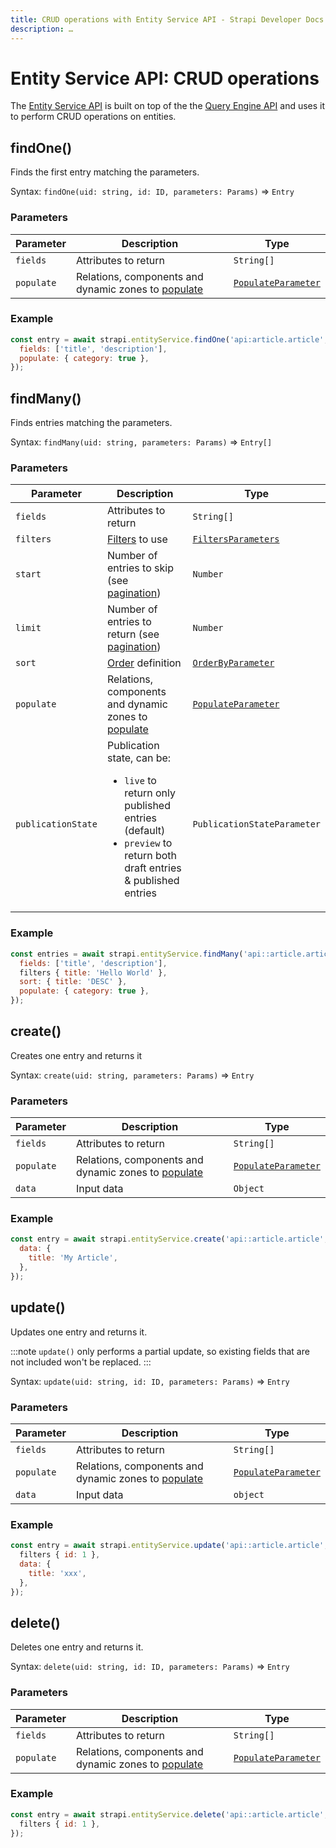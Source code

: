 ```yaml
---
title: CRUD operations with Entity Service API - Strapi Developer Docs
description: …
---
```


<!-- TODO: update SEO -->

# Entity Service API: CRUD operations

The [Entity Service API](/developer-docs/latest/developer-resources/database-apis-reference/entity-service-api.md) is built on top of the the [Query Engine API](/developer-docs/latest/developer-resources/database-apis-reference/entity-service-api.md) and uses it to perform CRUD operations on entities.

## findOne()

Finds the first entry matching the parameters.

Syntax: `findOne(uid: string, id: ID, parameters: Params)` ⇒ `Entry`

### Parameters

| Parameter  | Description                                                                                                                                            | Type                                                                                                                                          |
| ---------- | ------------------------------------------------------------------------------------------------------------------------------------------------------ | --------------------------------------------------------------------------------------------------------------------------------------------- |
| `fields`   | Attributes to return                                                                                                                                   | `String[]`                                                                                                                                    |
| `populate` | Relations, components and dynamic zones to [populate](/developer-docs/latest/developer-resources/database-apis-reference/entity-service/populating.md) | [`PopulateParameter`<Fa-Link color="grey"/>](/developer-docs/latest/developer-resources/database-apis-reference/entity-service/populating.md) |

### Example

```js
const entry = await strapi.entityService.findOne('api:article.article', 1, {
  fields: ['title', 'description'],
  populate: { category: true },
});
```

## findMany()

Finds entries matching the parameters.

Syntax: `findMany(uid: string, parameters: Params)` ⇒ `Entry[]`

### Parameters

| Parameter          | Description                                                                                                                                                        | Type                                                                                                                                                  |
| ------------------ | ------------------------------------------------------------------------------------------------------------------------------------------------------------------ | ----------------------------------------------------------------------------------------------------------------------------------------------------- |
| `fields`           | Attributes to return                                                                                                                                               | `String[]`                                                                                                                                            |
| `filters`          | [Filters](/developer-docs/latest/developer-resources/database-apis-reference/entity-service/filter.md) to use                                                      | [`FiltersParameters`<Fa-Link color="grey"/>](/developer-docs/latest/developer-resources/database-apis-reference/entity-service/filter.md)             |
| `start`            | Number of entries to skip (see [pagination](/developer-docs/latest/developer-resources/database-apis-reference/entity-service/order-pagination.html#pagination))   | `Number`                                                                                                                                              |
| `limit`            | Number of entries to return (see [pagination](/developer-docs/latest/developer-resources/database-apis-reference/entity-service/order-pagination.html#pagination)) | `Number`                                                                                                                                              |
| `sort`             | [Order](/developer-docs/latest/developer-resources/database-apis-reference/entity-service/ordering-pagination.md) definition                                       | [`OrderByParameter`<Fa-Link color="grey"/>](/developer-docs/latest/developer-resources/database-apis-reference/entity-service/ordering-pagination.md) |
| `populate`         | Relations, components and dynamic zones to [populate](/developer-docs/latest/developer-resources/database-apis-reference/entity-service/populating.md)             | [`PopulateParameter`<Fa-Link color="grey"/>](/developer-docs/latest/developer-resources/database-apis-reference/entity-service/populating.md)         |
| `publicationState` | Publication state, can be:<ul><li>`live` to return only published entries (default)</li><li>`preview` to return both draft entries & published entries</li></ul>   | `PublicationStateParameter`                                                                                                                           |

### Example

```js
const entries = await strapi.entityService.findMany('api::article.article', {
  fields: ['title', 'description'],
  filters { title: 'Hello World' },
  sort: { title: 'DESC' },
  populate: { category: true },
});
```

## create()

Creates one entry and returns it

Syntax: `create(uid: string, parameters: Params)` ⇒ `Entry`

### Parameters

| Parameter  | Description                                                                                                                                            | Type                                                                                                                                          |
| ---------- | ------------------------------------------------------------------------------------------------------------------------------------------------------ | --------------------------------------------------------------------------------------------------------------------------------------------- |
| `fields`   | Attributes to return                                                                                                                                   | `String[]`                                                                                                                                    |
| `populate` | Relations, components and dynamic zones to [populate](/developer-docs/latest/developer-resources/database-apis-reference/entity-service/populating.md) | [`PopulateParameter`<Fa-Link color="grey"/>](/developer-docs/latest/developer-resources/database-apis-reference/entity-service/populating.md) |
| `data`     | Input data                                                                                                                                             | `Object`                                                                                                                                      |

### Example

```js
const entry = await strapi.entityService.create('api::article.article', {
  data: {
    title: 'My Article',
  },
});
```

## update()

Updates one entry and returns it.

:::note
`update()` only performs a partial update, so existing fields that are not included won't be replaced.
:::

Syntax: `update(uid: string, id: ID, parameters: Params)` ⇒ `Entry`

### Parameters

| Parameter  | Description                                                                                                                                            | Type                                                                                                                                          |
| ---------- | ------------------------------------------------------------------------------------------------------------------------------------------------------ | --------------------------------------------------------------------------------------------------------------------------------------------- |
| `fields`   | Attributes to return                                                                                                                                   | `String[]`                                                                                                                                    |
| `populate` | Relations, components and dynamic zones to [populate](/developer-docs/latest/developer-resources/database-apis-reference/entity-service/populating.md) | [`PopulateParameter`<Fa-Link color="grey"/>](/developer-docs/latest/developer-resources/database-apis-reference/entity-service/populating.md) |
| `data`     | Input data                                                                                                                                             | `object`                                                                                                                                      |

### Example

```js
const entry = await strapi.entityService.update('api::article.article', 1, {
  filters { id: 1 },
  data: {
    title: 'xxx',
  },
});
```

## delete()

Deletes one entry and returns it.

Syntax: `delete(uid: string, id: ID, parameters: Params)` ⇒ `Entry`

### Parameters

| Parameter  | Description                                                                                                                                            | Type                                                                                                                                          |
| ---------- | ------------------------------------------------------------------------------------------------------------------------------------------------------ | --------------------------------------------------------------------------------------------------------------------------------------------- |
| `fields`   | Attributes to return                                                                                                                                   | `String[]`                                                                                                                                    |
| `populate` | Relations, components and dynamic zones to [populate](/developer-docs/latest/developer-resources/database-apis-reference/entity-service/populating.md) | [`PopulateParameter`<Fa-Link color="grey"/>](/developer-docs/latest/developer-resources/database-apis-reference/entity-service/populating.md) |

### Example

```js
const entry = await strapi.entityService.delete('api::article.article', 1, {
  filters { id: 1 },
});
```
